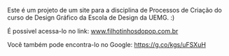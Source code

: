 Este é um projeto de um site para a disciplina de Processos de Criação do curso de Design Gráfico da Escola de Design da UEMG. :)

É possivel acessa-lo no link: www.filhotinhosdopop.com.br

Você também pode encontra-lo no Google: https://g.co/kgs/uFSXuH
